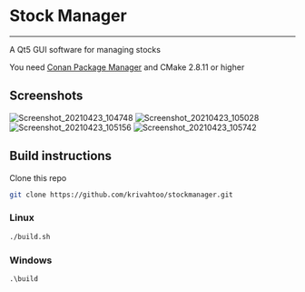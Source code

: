 # Stock Manager
----------------------

A Qt5 GUI software for managing stocks

You need [Conan Package Manager](https://conan.io/) and CMake 2.8.11 or higher

## Screenshots

![Screenshot_20210423_104748](https://user-images.githubusercontent.com/41364823/115992696-afbec980-a5d7-11eb-9a23-35c9617bd4d6.png)
![Screenshot_20210423_105028](https://user-images.githubusercontent.com/41364823/115992741-e98fd000-a5d7-11eb-9f4f-d1575a094413.png)
![Screenshot_20210423_105156](https://user-images.githubusercontent.com/41364823/115992756-01675400-a5d8-11eb-8b06-6bacde7ce33f.png)
![Screenshot_20210423_105742](https://user-images.githubusercontent.com/41364823/115992763-09bf8f00-a5d8-11eb-9c70-b24015d2f2d8.png)

## Build instructions

Clone this repo
```sh
git clone https://github.com/krivahtoo/stockmanager.git
```

### Linux
```sh
./build.sh
```

### Windows
```bat
.\build
```
